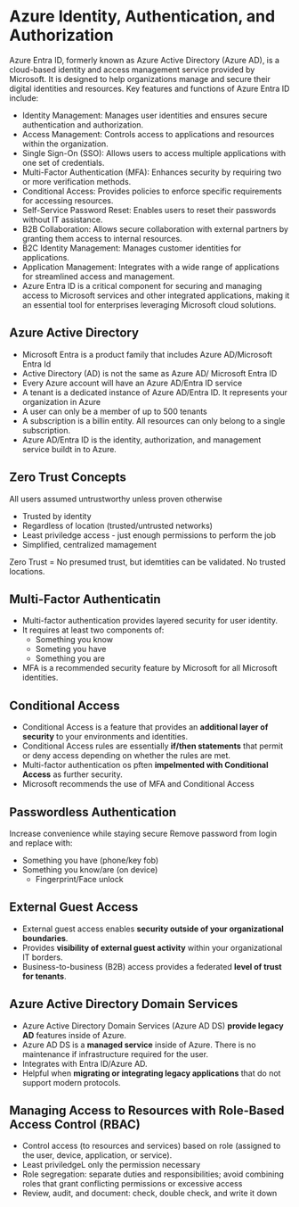 # Azure Identity, Authentication, and Authorization

Azure Entra ID, formerly known as Azure Active Directory (Azure AD), is a cloud-based identity and access management service provided by Microsoft. It is designed to help organizations manage and secure their digital identities and resources. Key features and functions of Azure Entra ID include:

- Identity Management: Manages user identities and ensures secure authentication and authorization.
- Access Management: Controls access to applications and resources within the organization.
- Single Sign-On (SSO): Allows users to access multiple applications with one set of credentials.
- Multi-Factor Authentication (MFA): Enhances security by requiring two or more verification methods.
- Conditional Access: Provides policies to enforce specific requirements for accessing resources.
- Self-Service Password Reset: Enables users to reset their passwords without IT assistance.
- B2B Collaboration: Allows secure collaboration with external partners by granting them access to internal resources.
- B2C Identity Management: Manages customer identities for applications.
- Application Management: Integrates with a wide range of applications for streamlined access and management.
- Azure Entra ID is a critical component for securing and managing access to Microsoft services and other integrated applications, making it an essential tool for enterprises leveraging Microsoft cloud solutions.

## Azure Active Directory

- Microsoft Entra is a product family that includes Azure AD/Microsoft Entra Id
- Active Directory (AD) is not the same as Azure AD/ Microsoft Entra ID
- Every Azure account will have an Azure AD/Entra ID service
- A tenant is a dedicated instance of Azure AD/Entra ID. It represents your organization in Azure
- A user can only be a member of up to 500 tenants
- A subscription is a billin entity. All resources can only belong to a single subscription.
- Azure AD/Entra ID is the identity, authorization, and management service buildt in to Azure.

## Zero Trust Concepts

All users assumed untrustworthy unless proven otherwise

- Trusted by identity
- Regardless of location (trusted/untrusted networks)
- Least priviledge access - just enough permissions to perform the job
- Simplified, centralized mamagement

Zero Trust = No presumed trust, but idemtities can be validated. No trusted locations.

## Multi-Factor Authenticatin

- Multi-factor authentication provides layered security for user identity.
- It requires at least two components of:
  - Something you know
  - Someting you have
  - Something you are
- MFA is a recommended security feature by Microsoft for all Microsoft identities.

## Conditional Access

- Conditional Access is a feature that provides an **additional layer of security** to your environments and identities.
- Conditional Access rules are essentially **if/then statements** that permit or deny access depending on whether the rules are met.
- Multi-factor authentication os pften **impelmented with Conditional Access** as further security.
- Microsoft recommends the use of MFA and Conditional Access

## Passwordless Authentication

Increase convenience while staying secure
Remove password from login and replace with:

- Something you have (phone/key fob)
- Something you know/are (on device)
  - Fingerprint/Face unlock

## External Guest Access

- External guest access enables **security outside of your organizational boundaries**.
- Provides **visibility of external guest activity** within your organizational IT borders.
- Business-to-business (B2B) access provides a federated **level of trust for tenants**.

## Azure Active Directory Domain Services

- Azure Active Directory Domain Services (Azure AD DS) **provide legacy AD** features inside of Azure.
- Azure AD DS is a **managed service** inside of Azure. There is no maintenance if infrastructure required for the user.
- Integrates with Entra ID/Azure AD.
- Helpful when **migrating or integrating legacy applications** that do not support modern protocols.

## Managing Access to Resources with Role-Based Access Control (RBAC)

- Control access (to resources and services) based on role (assigned to the user, device, application, or service).
- Least priviledgeL only the permission necessary
- Role segregation: separate duties and responsibilities; avoid combining roles that grant conflicting permissions or excessive access
- Review, audit, and document: check, double check, and write it down
